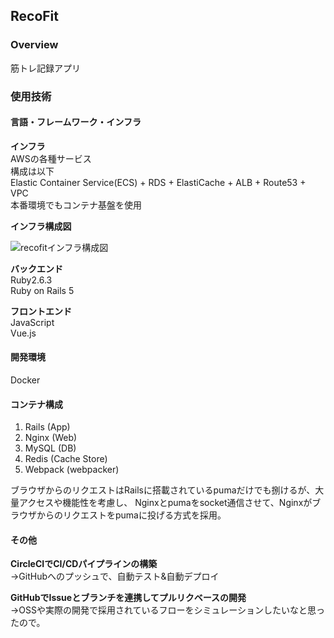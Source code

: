 ## RecoFit

### Overview  
筋トレ記録アプリ  
### 使用技術  
#### 言語・フレームワーク・インフラ  
  
**インフラ**  
AWSの各種サービス  
構成は以下  
Elastic Container Service(ECS) + RDS + ElastiCache + ALB + Route53 + VPC  
本番環境でもコンテナ基盤を使用

**インフラ構成図**  
  
![recofitインフラ構成図](https://user-images.githubusercontent.com/58697518/76403251-fb101b80-63c7-11ea-88ee-c3f80e581844.png)  

  
**バックエンド**  
Ruby2.6.3    
Ruby on Rails 5  
  
**フロントエンド**  
JavaScript  
Vue.js
#### 開発環境  
Docker

#### コンテナ構成
1. Rails (App)
2. Nginx (Web)
3. MySQL (DB)
4. Redis (Cache Store)
5. Webpack (webpacker)  
  
ブラウザからのリクエストはRailsに搭載されているpumaだけでも捌けるが、大量アクセスや機能性を考慮し、
Nginxとpumaをsocket通信させて、Nginxがブラウザからのリクエストをpumaに投げる方式を採用。

#### その他  
**CircleCIでCI/CDパイプラインの構築**  
→GitHubへのプッシュで、自動テスト&自動デプロイ
  
**GitHubでIssueとブランチを連携してプルリクベースの開発**  
→OSSや実際の開発で採用されているフローをシミュレーションしたいなと思ったので。
